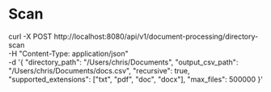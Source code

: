 

# Scan
curl -X POST http://localhost:8080/api/v1/document-processing/directory-scan \
-H "Content-Type: application/json" \
-d '{
"directory_path": "/Users/chris/Documents",
"output_csv_path": "/Users/chris/Documents/docs.csv",
"recursive": true,
"supported_extensions": ["txt", "pdf", "doc", "docx"],
"max_files": 500000
}'


